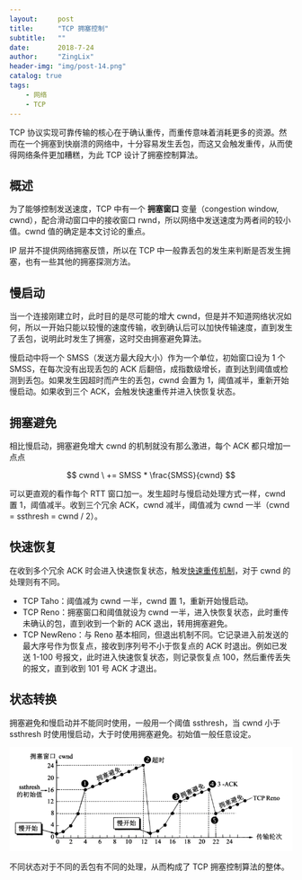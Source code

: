 ```yaml
---
layout:     post
title:      "TCP 拥塞控制"
subtitle:   ""
date:       2018-7-24
author:     "ZingLix"
header-img: "img/post-14.png"
catalog: true
tags:
    - 网络
    - TCP
---
```


TCP 协议实现可靠传输的核心在于确认重传，而重传意味着消耗更多的资源。然而在一个拥塞到快崩溃的网络中，十分容易发生丢包，而这又会触发重传，从而使得网络条件更加糟糕，为此 TCP 设计了拥塞控制算法。

## 概述

为了能够控制发送速度，TCP 中有一个 **拥塞窗口** 变量（congestion window, cwnd），配合滑动窗口中的接收窗口 rwnd，所以网络中发送速度为两者间的较小值。cwnd 值的确定是本文讨论的重点。

IP 层并不提供网络拥塞反馈，所以在 TCP 中一般靠丢包的发生来判断是否发生拥塞，也有一些其他的拥塞探测方法。

## 慢启动

当一个连接刚建立时，此时目的是尽可能的增大 cwnd，但是并不知道网络状况如何，所以一开始只能以较慢的速度传输，收到确认后可以加快传输速度，直到发生了丢包，说明此时发生了拥塞，这时交由拥塞避免算法。

慢启动中将一个 SMSS（发送方最大段大小）作为一个单位，初始窗口设为 1 个 SMSS，在每次没有出现丢包的 ACK 后翻倍，成指数级增长，直到达到阈值或检测到丢包。如果发生因超时而产生的丢包，cwnd 会置为 1，阈值减半，重新开始慢启动。如果收到三个 ACK，会触发快速重传并进入快恢复状态。

## 拥塞避免

相比慢启动，拥塞避免增大 cwnd 的机制就没有那么激进，每个 ACK 都只增加一点点

$$ cwnd \ += SMSS * \frac{SMSS}{cwnd} $$

可以更直观的看作每个 RTT 窗口加一。发生超时与慢启动处理方式一样，cwnd 置 1，阈值减半。收到三个冗余 ACK，cwnd 减半，阈值减为 cwnd 一半（cwnd = ssthresh = cwnd / 2）。

## 快速恢复

在收到多个冗余 ACK 时会进入快速恢复状态，触发[快速重传机制](/2018/07/22/tcp-3/#%E5%BF%AB%E9%80%9F%E9%87%8D%E4%BC%A0)，对于 cwnd 的处理则有不同。

- TCP Taho：阈值减为 cwnd 一半，cwnd 置 1，重新开始慢启动。
- TCP Reno：拥塞窗口和阈值就设为 cwnd 一半，进入快恢复状态，此时重传未确认的包，直到收到一个新的 ACK 退出，转用拥塞避免。
- TCP NewReno：与 Reno 基本相同，但退出机制不同。它记录进入前发送的最大序号作为恢复点，接收到序列号不小于恢复点的 ACK 时退出。例如已发送 1-100 号报文，此时进入快速恢复状态，则记录恢复点 100，然后重传丢失的报文，直到收到 101 号 ACK 才退出。

## 状态转换

拥塞避免和慢启动并不能同时使用，一般用一个阈值 ssthresh，当 cwnd 小于 ssthresh 时使用慢启动，大于时使用拥塞避免。初始值一般任意设定。

![](/img/in-post/TCP/5-1.png)

不同状态对于不同的丢包有不同的处理，从而构成了 TCP 拥塞控制算法的整体。